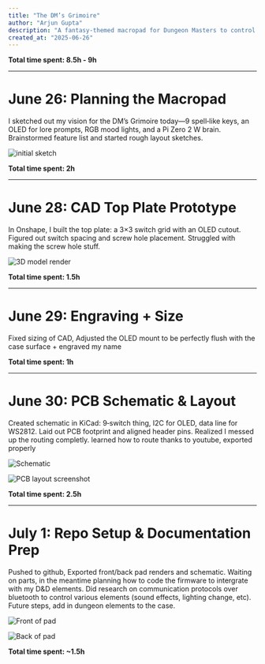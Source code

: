 ```yaml
---
title: "The DM’s Grimoire"
author: "Arjun Gupta"
description: "A fantasy‑themed macropad for Dungeon Masters to control sound, story, and combat  at the table."
created_at: "2025-06-26"
---
```


**Total time spent: 8.5h - 9h**

---

# June 26: Planning the Macropad

I sketched out my vision for the DM’s Grimoire today—9 spell‑like keys, an OLED for lore prompts, RGB mood lights, and a Pi Zero 2 W brain. Brainstormed feature list and started rough layout sketches.

![initial sketch](assets/frontpad.png)

**Total time spent: 2h**

---

# June 28: CAD Top Plate Prototype

In Onshape, I built the top plate: a 3×3 switch grid with an OLED cutout. Figured out switch spacing and screw hole placement. Struggled with making the screw hole stuff.

![3D model render](assets/pcb_model.png)

**Total time spent: 1.5h**

---

# June 29: Engraving + Size

Fixed sizing of CAD, Adjusted the OLED mount to be perfectly flush with the case surface + engraved my name

**Total time spent: 1h**

---

# June 30: PCB Schematic & Layout

Created schematic in KiCad: 9‑switch thing, I2C for OLED, data line for WS2812. Laid out PCB footprint and aligned header pins. Realized I messed up the routing completly. learned how to route thanks to youtube, exported properly 

![Schematic](assets/schematic.png)

![PCB layout screenshot](assets/pcb.png)

**Total time spent: 2.5h**

---

# July 1: Repo Setup & Documentation Prep

Pushed to github, Exported front/back pad renders and schematic. Waiting on parts, in the meantime planning how to code the firmware to intergrate with my D&D elements. Did research on communication protocols over bluetooth to control various elements (sound effects, lighting change, etc). Future steps, add in dungeon elements to the case. 

![Front of pad](assets/frontpad.png)

![Back of pad](assets/backpad.png)

**Total time spent: ~1.5h**
